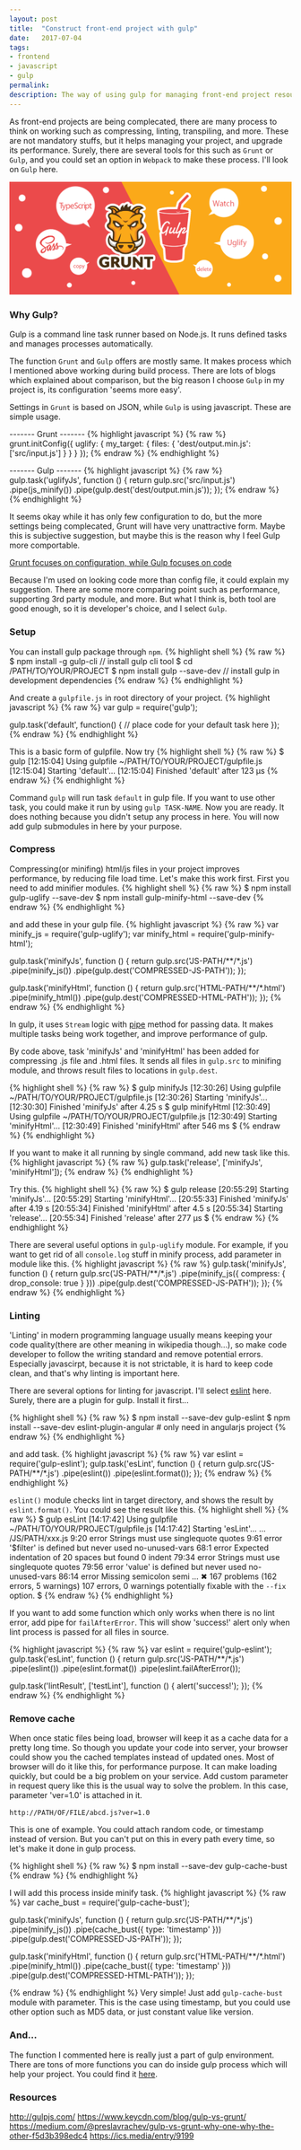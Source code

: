 ```yaml
---
layout: post
title:  "Construct front-end project with gulp"
date:   2017-07-04
tags:
- frontend
- javascript
- gulp
permalink: 
description: The way of using gulp for managing front-end project resources.
---
```


As front-end projects are being complecated, there are many process to think on working such as compressing, linting, transpiling, and more. These are not mandatory stuffs, but it helps managing your project, and upgrade its performance.
Surely, there are several tools for this such as `Grunt` or `Gulp`, and you could set an option in `Webpack` to make these process. I'll look on `Gulp` here.

![Screenshot](/assets/post_img/frontend_with_gulp/gulp_and_grunt.png)


### Why Gulp?

Gulp is a command line task runner based on Node.js. It runs defined tasks and manages processes automatically.

The function `Grunt` and `Gulp` offers are mostly same. It makes process which I mentioned above working during build process. There are lots of blogs which explained about comparison, but the big reason I choose `Gulp` in my project is, its configuration 'seems more easy'.

Settings in `Grunt` is based on JSON, while `Gulp` is using javascript. These are simple usage.

------- Grunt -------
{% highlight javascript %}
{% raw %}
grunt.initConfig({
  uglify: {
    my_target: {
      files: {
        'dest/output.min.js': ['src/input.js']
      }
    }
  }
});
{% endraw %}
{% endhighlight %}

------- Gulp -------
{% highlight javascript %}
{% raw %}
gulp.task('uglifyJs', function () {
    return gulp.src('src/input.js')
        .pipe(js_minify())
        .pipe(gulp.dest('dest/output.min.js'));
});
{% endraw %}
{% endhighlight %}

It seems okay while it has only few configuration to do, but the more settings being complecated, Grunt will have very unattractive form. Maybe this is subjective suggestion, but maybe this is the reason why I feel Gulp more comportable.

[Grunt focuses on configuration, while Gulp focuses on code](https://medium.com/@preslavrachev/gulp-vs-grunt-why-one-why-the-other-f5d3b398edc4)

Because I'm used on looking code more than config file, it could explain my suggestion.
There are some more comparing point such as performance, supporting 3rd party module, and more. But what I think is, both tool are good enough, so it is developer's choice, and I select `Gulp`.


### Setup

You can install gulp package through `npm`.
{% highlight shell %}
{% raw %}
$ npm install -g gulp-cli          // install gulp cli tool
$ cd /PATH/TO/YOUR/PROJECT
$ npm install gulp --save-dev      // install gulp in development dependencies
{% endraw %}
{% endhighlight %}

And create a `gulpfile.js` in root directory of your project.
{% highlight javascript %}
{% raw %}
var gulp = require('gulp');

gulp.task('default', function() {
  // place code for your default task here
});
{% endraw %}
{% endhighlight %}

This is a basic form of gulpfile. Now try 
{% highlight shell %}
{% raw %}
$ gulp
[12:15:04] Using gulpfile ~/PATH/TO/YOUR/PROJECT/gulpfile.js
[12:15:04] Starting 'default'...
[12:15:04] Finished 'default' after 123 μs
{% endraw %}
{% endhighlight %}

Command `gulp` will run task `default` in gulp file. If you want to use other task, you could make it run by using `gulp TASK-NAME`. 
Now you are ready. It does nothing because you didn't setup any process in here. You will now add gulp submodules in here by your purpose.


### Compress

Compressing(or minifing) html/js files in your project improves performance, by reducing file load time. Let's make this work first. First you need to add minifier modules.
{% highlight shell %}
{% raw %}
$ npm install gulp-uglify --save-dev
$ npm install gulp-minify-html --save-dev
{% endraw %}
{% endhighlight %}

and add these in your gulp file.
{% highlight javascript %}
{% raw %}
var minify_js = require('gulp-uglify');
var minify_html = require('gulp-minify-html');

gulp.task('minifyJs', function () {
    return gulp.src('JS-PATH/**/*.js')
        .pipe(minify_js())
        .pipe(gulp.dest('COMPRESSED-JS-PATH'));
});

gulp.task('minifyHtml', function () {
    return gulp.src('HTML-PATH/**/*.html')
        .pipe(minify_html())
        .pipe(gulp.dest('COMPRESSED-HTML-PATH'));
});
{% endraw %}
{% endhighlight %}

In gulp, it uses `Stream` logic with [pipe](https://nodejs.org/api/stream.html#stream_readable_pipe_destination_options) method for passing data. It makes multiple tasks being work together, and improve performance of gulp.

By code above, task 'minifyJs' and 'minifyHtml' has been added for compressing .js file and .html files. It sends all files in `gulp.src` to minifing module, and throws result files to locations in `gulp.dest`.

{% highlight shell %}
{% raw %}
$ gulp minifyJs
[12:30:26] Using gulpfile ~/PATH/TO/YOUR/PROJECT/gulpfile.js
[12:30:26] Starting 'minifyJs'...
[12:30:30] Finished 'minifyJs' after 4.25 s
$ gulp minifyHtml
[12:30:49] Using gulpfile ~/PATH/TO/YOUR/PROJECT/gulpfile.js
[12:30:49] Starting 'minifyHtml'...
[12:30:49] Finished 'minifyHtml' after 546 ms
$ 
{% endraw %}
{% endhighlight %}

If you want to make it all running by single command, add new task like this.
{% highlight javascript %}
{% raw %}
gulp.task('release', ['minifyJs', 'minifyHtml']);
{% endraw %}
{% endhighlight %}

Try this.
{% highlight shell %}
{% raw %}
$ gulp release
[20:55:29] Starting 'minifyJs'...
[20:55:29] Starting 'minifyHtml'...
[20:55:33] Finished 'minifyJs' after 4.19 s
[20:55:34] Finished 'minifyHtml' after 4.5 s
[20:55:34] Starting 'release'...
[20:55:34] Finished 'release' after 277 μs
$ 
{% endraw %}
{% endhighlight %}

There are several useful options in `gulp-uglify` module. For example, if you want to get rid of all `console.log` stuff in minify process, add parameter in module like this.
{% highlight javascript %}
{% raw %}
gulp.task('minifyJs', function () {
    return gulp.src('JS-PATH/**/*.js')
        .pipe(minify_js({
            compress: {
                drop_console: true
            }
        }))
        .pipe(gulp.dest('COMPRESSED-JS-PATH'));
});
{% endraw %}
{% endhighlight %}


### Linting

'Linting' in modern programming language usually means keeping your code quality(there are other meaning in wikipedia though...), so make code developer to follow the writing standard and remove potential errors. Especially javascirpt, because it is not strictable, it is hard to keep code clean, and that's why linting is important here.

There are several options for linting for javascript. I'll select [eslint](http://eslint.org/) here. Surely, there are a plugin for gulp. Install it first...

{% highlight shell %}
{% raw %}
$ npm install --save-dev gulp-eslint
$ npm install --save-dev eslint-plugin-angular  # only need in angularjs project
{% endraw %}
{% endhighlight %}

and add task.
{% highlight javascript %}
{% raw %}
var eslint = require('gulp-eslint');
gulp.task('esLint', function () {
    return gulp.src('JS-PATH/**/*.js')
        .pipe(eslint())
        .pipe(eslint.format());
});
{% endraw %}
{% endhighlight %}

`eslint()` module checks lint in target directory, and shows the result by `eslint.format()`. You could see the result like this.
{% highlight shell %}
{% raw %}
$ gulp esLint
[14:17:42] Using gulpfile ~/PATH/TO/YOUR/PROJECT/gulpfile.js
[14:17:42] Starting 'esLint'...
...
/JS/PATH/xxx.js
 9:20  error  Strings must use singlequote                   quotes
 9:61  error  '$filter' is defined but never used            no-unused-vars
68:1   error  Expected indentation of 20 spaces but found 0  indent
79:34  error  Strings must use singlequote                   quotes
79:56  error  'value' is defined but never used              no-unused-vars
86:14  error  Missing semicolon                              semi
...
✖ 167 problems (162 errors, 5 warnings)
  107 errors, 0 warnings potentially fixable with the `--fix` option.
$ 
{% endraw %}
{% endhighlight %}

If you want to add some function which only works when there is no lint error, add pipe for `failAfterError`. This will show 'success!' alert only when lint process is passed for all files in source.

{% highlight javascript %}
{% raw %}
var eslint = require('gulp-eslint');
gulp.task('esLint', function () {
    return gulp.src('JS-PATH/**/*.js')
        .pipe(eslint())
        .pipe(eslint.format())
        .pipe(eslint.failAfterError());

gulp.task('lintResult', ['testLint'], function () {
    alert('success!');
});
{% endraw %}
{% endhighlight %}


### Remove cache

When once static files being load, browser will keep it as a cache data for a pretty long time. So though you update your code into server, your browser could show you the cached templates instead of updated ones. Most of browser will do it like this, for performance purpose. It can make loading quickly, but could be a big problem on your service. 
Add custom parameter in request query like this is the usual way to solve the problem. In this case, parameter 'ver=1.0' is attached in it.
```
http://PATH/OF/FILE/abcd.js?ver=1.0
```
This is one of example. You could attach random code, or timestamp instead of version. But you can't put on this in every path every time, so let's make it done in gulp process.

{% highlight shell %}
{% raw %}
$ npm install --save-dev gulp-cache-bust
{% endraw %}
{% endhighlight %}

I will add this process inside minify task.
{% highlight javascript %}
{% raw %}
var cache_bust = require('gulp-cache-bust');

gulp.task('minifyJs', function () {
    return gulp.src('JS-PATH/**/*.js')
        .pipe(minify_js())
        .pipe(cache_bust({
            type: 'timestamp'
        }))
        .pipe(gulp.dest('COMPRESSED-JS-PATH'));
});

gulp.task('minifyHtml', function () {
    return gulp.src('HTML-PATH/**/*.html')
        .pipe(minify_html())
        .pipe(cache_bust({
            type: 'timestamp'
        }))
        .pipe(gulp.dest('COMPRESSED-HTML-PATH'));
});

{% endraw %}
{% endhighlight %}
Very simple! Just add `gulp-cache-bust` module with parameter. This is the case using timestamp, but you could use other option such as MD5 data, or just constant value like version.


### And...

The function I commented here is really just a part of gulp environment. There are tons of more functions you can do inside gulp process which will help your project. You could find it [here](http://gulpjs.com/plugins/).

### Resources

http://gulpjs.com/
https://www.keycdn.com/blog/gulp-vs-grunt/
https://medium.com/@preslavrachev/gulp-vs-grunt-why-one-why-the-other-f5d3b398edc4
https://ics.media/entry/9199



